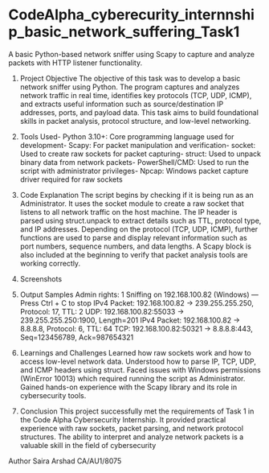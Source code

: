 # CodeAlpha_cyberecurity_internnship_basic_network_suffering_Task1
A basic Python-based network sniffer using Scapy to capture and analyze packets with HTTP listener functionality.
1. Project Objective
 The objective of this task was to develop a basic network sniffer using Python. The program captures and analyzes 
network traffic in real time, identifies key protocols (TCP, UDP, ICMP), and extracts useful information such as 
source/destination IP addresses, ports, and payload data. This task aims to build foundational skills in packet 
analysis, protocol structure, and low-level networking.
 2. Tools Used- Python 3.10+: Core programming language used for development- Scapy: For packet manipulation and verification- socket: Used to create raw sockets for packet capturing- struct: Used to unpack binary data from network packets- PowerShell/CMD: Used to run the script with administrator privileges- Npcap: Windows packet capture driver required for raw sockets
 3. Code Explanation
 The script begins by checking if it is being run as an Administrator. It uses the socket module to create a raw socket 
that listens to all network traffic on the host machine. The IP header is parsed using struct.unpack to extract details 
such as TTL, protocol type, and IP addresses.
 Depending on the protocol (TCP, UDP, ICMP), further functions are used to parse and display relevant 
information such as port numbers, sequence numbers, and data lengths. A Scapy block is also included at the 
beginning to verify that packet analysis tools are working correctly.
4. Screenshots
  
5. Output Samples 
Admin rights: 1 
Sniffing on 192.168.100.82 (Windows) — Press Ctrl + C to stop 
IPv4 Packet: 192.168.100.82 →
 239.255.255.250, Protocol: 17, TTL: 2 
UDP: 192.168.100.82:55033 →
 239.255.255.250:1900, Length=201 
IPv4 Packet: 192.168.100.82 →
 8.8.8.8, Protocol: 6, TTL: 64 
TCP: 192.168.100.82:50321 →
 8.8.8.8:443, Seq=123456789, Ack=987654321 
6. Learnings and Challenges 
Learned how raw sockets work and how to access low-level network data.
Understood how to parse IP, TCP, UDP, and ICMP headers using struct. 
Faced issues with Windows permissions (WinError 10013) which required running the script as Administrator. 
Gained hands-on experience with the Scapy library and its role in cybersecurity tools. 
8. Conclusion 
This project successfully met the requirements of Task 1 in the Code Alpha Cybersecurity Internship. It provided 
practical experience with raw sockets, packet parsing, and network protocol structures. The ability to interpret and 
analyze network packets is a valuable skill in the field of cybersecurity


Author
Saira Arshad
CA/AU1/8075
